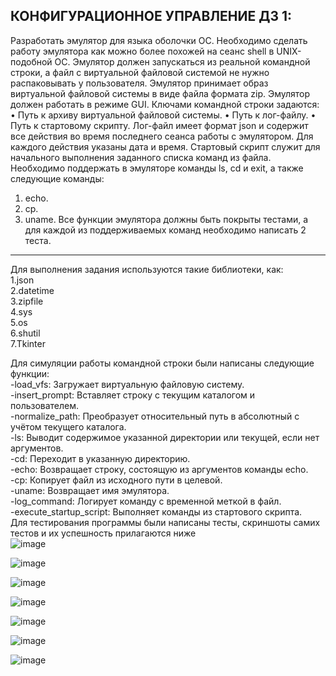 КОНФИГУРАЦИОННОЕ УПРАВЛЕНИЕ ДЗ 1:
--------------------------------------------------------------------------------
Разработать эмулятор для языка оболочки ОС. Необходимо сделать работу
эмулятора как можно более похожей на сеанс shell в UNIX-подобной ОС.
Эмулятор должен запускаться из реальной командной строки, а файл с
виртуальной файловой системой не нужно распаковывать у пользователя.
Эмулятор принимает образ виртуальной файловой системы в виде файла формата
zip. Эмулятор должен работать в режиме GUI.
Ключами командной строки задаются:
• Путь к архиву виртуальной файловой системы.
• Путь к лог-файлу.
• Путь к стартовому скрипту.
Лог-файл имеет формат json и содержит все действия во время последнего
сеанса работы с эмулятором. Для каждого действия указаны дата и время.
Стартовый скрипт служит для начального выполнения заданного списка
команд из файла.
Необходимо поддержать в эмуляторе команды ls, cd и exit, а также
следующие команды:
1. echo.
2. cp.
3. uname.
Все функции эмулятора должны быть покрыты тестами, а для каждой из
поддерживаемых команд необходимо написать 2 теста.
--------------------------------------------------------------------------------
Для выполнения задания используются такие библиотеки, как:  
1.json  
2.datetime  
3.zipfile  
4.sys  
5.os  
6.shutil  
7.Tkinter  

Для симуляции работы командной строки были написаны следующие функции:  
-load_vfs: Загружает виртуальную файловую систему.  
-insert_prompt: Вставляет строку с текущим каталогом и пользователем.  
-normalize_path: Преобразует относительный путь в абсолютный с учётом текущего каталога.  
-ls: Выводит содержимое указанной директории или текущей, если нет аргументов.  
-cd: Переходит в указанную директорию.  
-echo: Возвращает строку, состоящую из аргументов команды echo.  
-cp: Копирует файл из исходного пути в целевой.  
-uname: Возвращает имя эмулятора.  
-log_command: Логирует команду с временной меткой в файл.  
-execute_startup_script: Выполняет команды из стартового скрипта.  
Для тестирования программы были написаны тесты, скриншоты самих тестов и их успешность прилагаются ниже  
![image](https://github.com/user-attachments/assets/0b14099f-bd8c-49ca-934f-0d5bb8a0d126)

![image](https://github.com/user-attachments/assets/24068042-d6b2-4892-ab60-8a9549903132)

![image](https://github.com/user-attachments/assets/7880bd37-54ae-44f8-a4b3-d31675c8222f)

![image](https://github.com/user-attachments/assets/8c4b326f-8ef3-48b8-88b4-99fd0ff3ddf9)

![image](https://github.com/user-attachments/assets/54e7e583-5fe2-4155-a801-9248c8de3c05)

![image](https://github.com/user-attachments/assets/58d21adc-b8f4-4135-8bac-3c5eb3c48668)

![image](https://github.com/user-attachments/assets/dcbc692b-86f6-44cc-92d1-e963c7d44053)
